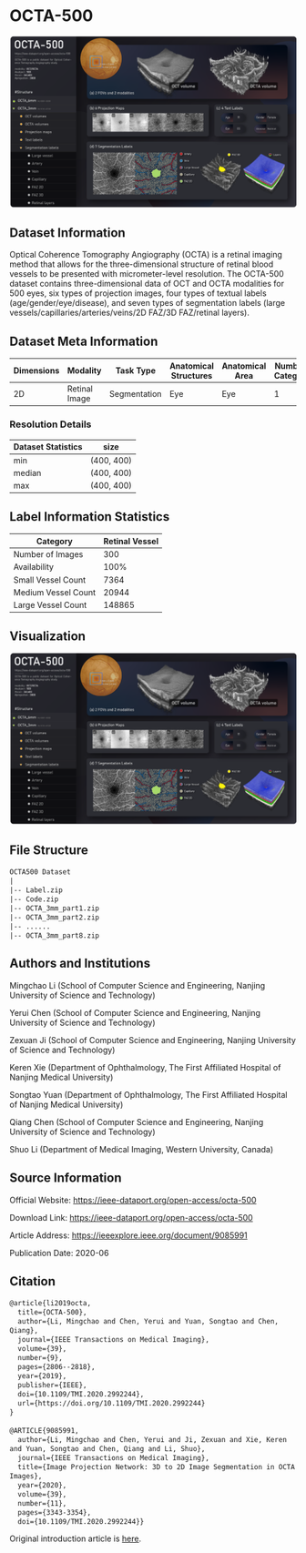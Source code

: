 # OCTA-500

<div align="center">
    <a href="https://github.com/openmedlab/"><img width="700px" height="auto" src="appendix/OCTA-500_0.png"></a>
</div>
<p style="text-align:center;font-size:10px;"><em></em></p>

## Dataset Information

Optical Coherence Tomography Angiography (OCTA) is a retinal imaging method that allows for the three-dimensional structure of retinal blood vessels to be presented with micrometer-level resolution. The OCTA-500 dataset contains three-dimensional data of OCT and OCTA modalities for 500 eyes, six types of projection images, four types of textual labels (age/gender/eye/disease), and seven types of segmentation labels (large vessels/capillaries/arteries/veins/2D FAZ/3D FAZ/retinal layers).

## Dataset Meta Information

| Dimensions | Modality | Task Type | Anatomical Structures | Anatomical Area | Number of Categories | Data Volume | File Format |
|------------|----------|-----------|-----------------------|-----------------|----------------------|-------------|-------------|
| 2D         | Retinal Image   | Segmentation | Eye                   | Eye             | 1                    | 300 images  | PNG         |


### Resolution Details

| Dataset Statistics | size         |
|--------------------|--------------|
| min                | (400, 400)   |
| median             | (400, 400)   |
| max                | (400, 400)   |

## Label Information Statistics

| Category          | Retinal Vessel |
|-------------------|----------------|
| Number of Images  | 300            |
| Availability      | 100%           |
| Small Vessel Count| 7364          |
| Medium Vessel Count| 20944         |
| Large Vessel Count| 148865         |

## Visualization

<div align="center">
    <a href="https://github.com/openmedlab/"><img width="700px" height="auto" src="appendix/OCTA-500_0.png"></a>
</div>
<p style="text-align:center;font-size:10px;"><em></em></p>

## File Structure

``` 
OCTA500 Dataset
|
|-- Label.zip
|-- Code.zip
|-- OCTA_3mm_part1.zip
|-- OCTA_3mm_part2.zip
|-- ......
|-- OCTA_3mm_part8.zip
```

## Authors and Institutions

Mingchao Li (School of Computer Science and Engineering, Nanjing University of Science and Technology)

Yerui Chen (School of Computer Science and Engineering, Nanjing University of Science and Technology)

Zexuan Ji (School of Computer Science and Engineering, Nanjing University of Science and Technology)

Keren Xie (Department of Ophthalmology, The First Affiliated Hospital of Nanjing Medical University)

Songtao Yuan (Department of Ophthalmology, The First Affiliated Hospital of Nanjing Medical University)

Qiang Chen (School of Computer Science and Engineering, Nanjing University of Science and Technology)

Shuo Li (Department of Medical Imaging, Western University, Canada)


## Source Information

Official Website: https://ieee-dataport.org/open-access/octa-500

Download Link: https://ieee-dataport.org/open-access/octa-500

Article Address: https://ieeexplore.ieee.org/document/9085991

Publication Date: 2020-06

## Citation

``` 
@article{li2019octa,
  title={OCTA-500},
  author={Li, Mingchao and Chen, Yerui and Yuan, Songtao and Chen, Qiang},
  journal={IEEE Transactions on Medical Imaging},
  volume={39},
  number={9},
  pages={2806--2818},
  year={2019},
  publisher={IEEE},
  doi={10.1109/TMI.2020.2992244},
  url={https://doi.org/10.1109/TMI.2020.2992244}
}

@ARTICLE{9085991,
  author={Li, Mingchao and Chen, Yerui and Ji, Zexuan and Xie, Keren and Yuan, Songtao and Chen, Qiang and Li, Shuo},
  journal={IEEE Transactions on Medical Imaging}, 
  title={Image Projection Network: 3D to 2D Image Segmentation in OCTA Images}, 
  year={2020},
  volume={39},
  number={11},
  pages={3343-3354},
  doi={10.1109/TMI.2020.2992244}}
```

Original introduction article is [here](https://zhuanlan.zhihu.com/p/663867863).